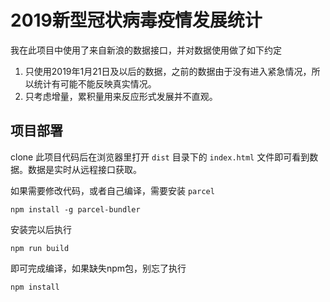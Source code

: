 # 2019新型冠状病毒疫情发展统计

我在此项目中使用了来自新浪的数据接口，并对数据使用做了如下约定

1. 只使用2019年1月21日及以后的数据，之前的数据由于没有进入紧急情况，所以统计有可能不能反映真实情况。
2. 只考虑增量，累积量用来反应形式发展并不直观。

## 项目部署

clone 此项目代码后在浏览器里打开 `dist` 目录下的 `index.html` 文件即可看到数据。数据是实时从远程接口获取。

如果需要修改代码，或者自己编译，需要安装 `parcel`

```
npm install -g parcel-bundler
```

安装完以后执行

```
npm run build
```

即可完成编译，如果缺失npm包，别忘了执行

```
npm install
```